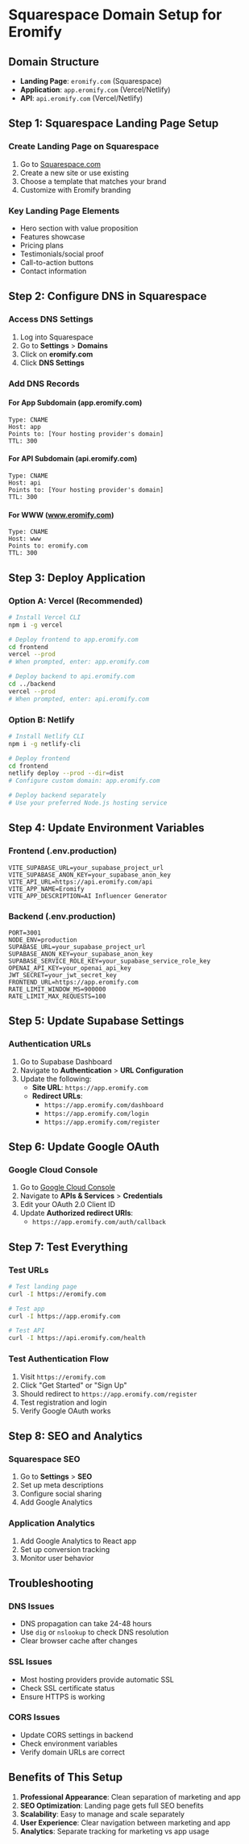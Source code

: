 # Squarespace Domain Setup for Eromify

## Domain Structure
- **Landing Page**: `eromify.com` (Squarespace)
- **Application**: `app.eromify.com` (Vercel/Netlify)
- **API**: `api.eromify.com` (Vercel/Netlify)

## Step 1: Squarespace Landing Page Setup

### Create Landing Page on Squarespace
1. Go to [Squarespace.com](https://squarespace.com)
2. Create a new site or use existing
3. Choose a template that matches your brand
4. Customize with Eromify branding

### Key Landing Page Elements
- Hero section with value proposition
- Features showcase
- Pricing plans
- Testimonials/social proof
- Call-to-action buttons
- Contact information

## Step 2: Configure DNS in Squarespace

### Access DNS Settings
1. Log into Squarespace
2. Go to **Settings** > **Domains**
3. Click on **eromify.com**
4. Click **DNS Settings**

### Add DNS Records

#### For App Subdomain (app.eromify.com)
```
Type: CNAME
Host: app
Points to: [Your hosting provider's domain]
TTL: 300
```

#### For API Subdomain (api.eromify.com)
```
Type: CNAME
Host: api
Points to: [Your hosting provider's domain]
TTL: 300
```

#### For WWW (www.eromify.com)
```
Type: CNAME
Host: www
Points to: eromify.com
TTL: 300
```

## Step 3: Deploy Application

### Option A: Vercel (Recommended)
```bash
# Install Vercel CLI
npm i -g vercel

# Deploy frontend to app.eromify.com
cd frontend
vercel --prod
# When prompted, enter: app.eromify.com

# Deploy backend to api.eromify.com
cd ../backend
vercel --prod
# When prompted, enter: api.eromify.com
```

### Option B: Netlify
```bash
# Install Netlify CLI
npm i -g netlify-cli

# Deploy frontend
cd frontend
netlify deploy --prod --dir=dist
# Configure custom domain: app.eromify.com

# Deploy backend separately
# Use your preferred Node.js hosting service
```

## Step 4: Update Environment Variables

### Frontend (.env.production)
```env
VITE_SUPABASE_URL=your_supabase_project_url
VITE_SUPABASE_ANON_KEY=your_supabase_anon_key
VITE_API_URL=https://api.eromify.com/api
VITE_APP_NAME=Eromify
VITE_APP_DESCRIPTION=AI Influencer Generator
```

### Backend (.env.production)
```env
PORT=3001
NODE_ENV=production
SUPABASE_URL=your_supabase_project_url
SUPABASE_ANON_KEY=your_supabase_anon_key
SUPABASE_SERVICE_ROLE_KEY=your_supabase_service_role_key
OPENAI_API_KEY=your_openai_api_key
JWT_SECRET=your_jwt_secret_key
FRONTEND_URL=https://app.eromify.com
RATE_LIMIT_WINDOW_MS=900000
RATE_LIMIT_MAX_REQUESTS=100
```

## Step 5: Update Supabase Settings

### Authentication URLs
1. Go to Supabase Dashboard
2. Navigate to **Authentication** > **URL Configuration**
3. Update the following:
   - **Site URL**: `https://app.eromify.com`
   - **Redirect URLs**: 
     - `https://app.eromify.com/dashboard`
     - `https://app.eromify.com/login`
     - `https://app.eromify.com/register`

## Step 6: Update Google OAuth

### Google Cloud Console
1. Go to [Google Cloud Console](https://console.cloud.google.com)
2. Navigate to **APIs & Services** > **Credentials**
3. Edit your OAuth 2.0 Client ID
4. Update **Authorized redirect URIs**:
   - `https://app.eromify.com/auth/callback`

## Step 7: Test Everything

### Test URLs
```bash
# Test landing page
curl -I https://eromify.com

# Test app
curl -I https://app.eromify.com

# Test API
curl -I https://api.eromify.com/health
```

### Test Authentication Flow
1. Visit `https://eromify.com`
2. Click "Get Started" or "Sign Up"
3. Should redirect to `https://app.eromify.com/register`
4. Test registration and login
5. Verify Google OAuth works

## Step 8: SEO and Analytics

### Squarespace SEO
1. Go to **Settings** > **SEO**
2. Set up meta descriptions
3. Configure social sharing
4. Add Google Analytics

### Application Analytics
1. Add Google Analytics to React app
2. Set up conversion tracking
3. Monitor user behavior

## Troubleshooting

### DNS Issues
- DNS propagation can take 24-48 hours
- Use `dig` or `nslookup` to check DNS resolution
- Clear browser cache after changes

### SSL Issues
- Most hosting providers provide automatic SSL
- Check SSL certificate status
- Ensure HTTPS is working

### CORS Issues
- Update CORS settings in backend
- Check environment variables
- Verify domain URLs are correct

## Benefits of This Setup

1. **Professional Appearance**: Clean separation of marketing and app
2. **SEO Optimization**: Landing page gets full SEO benefits
3. **Scalability**: Easy to manage and scale separately
4. **User Experience**: Clear navigation between marketing and app
5. **Analytics**: Separate tracking for marketing vs app usage










